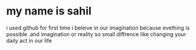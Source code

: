 # my  name is sahil
i used github for first time 
i beleive in our imagination
because evething is possible .and imagination or reality so small diffrence like changing your daily act in our life 
